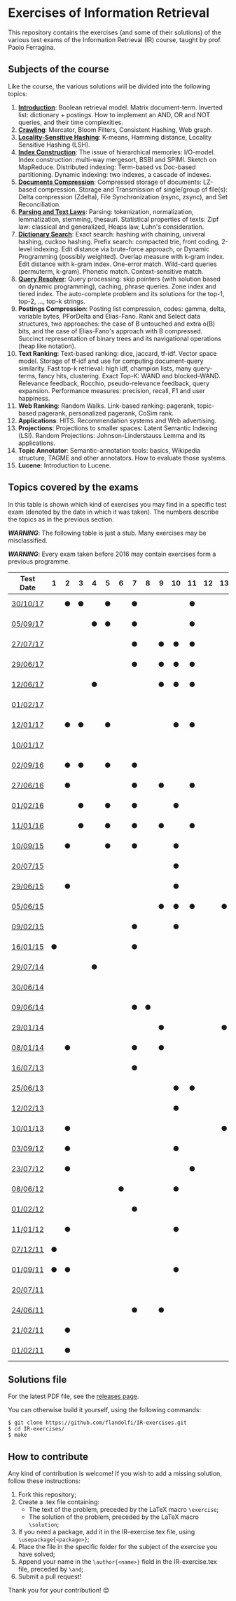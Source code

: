 # Exercises of Information Retrieval #

This repository contains the exercises (and some of their solutions) of the
various test exams of the Information Retrieval (IR) course, taught by prof.
Paolo Ferragina.

## Subjects of the course ##

Like the course, the various solutions will be divided into the following topics:

  1. [**Introduction**](https://github.com/flandolfi/IR-exercises/tree/master/01_introduction):
  Boolean retrieval model. Matrix document-term. Inverted list: dictionary +
  postings. How to implement an AND, OR and NOT queries, and their time
  complexities.
  2. [**Crawling**](https://github.com/flandolfi/IR-exercises/tree/master/02_crawling):
  Mercator, Bloom Filters, Consistent Hashing, Web graph.
  3. [**Locality-Sensitive Hashing**](https://github.com/flandolfi/IR-exercises/tree/master/03_lsh):
  K-means, Hamming distance, Locality Sensitive Hashing (LSH).
  4. [**Index Construction**](https://github.com/flandolfi/IR-exercises/tree/master/04_construction):
  The issue of hierarchical memories: I/O-model. Index construction: multi-way
  mergesort, BSBI and SPIMI. Sketch on MapReduce. Distributed indexing:
  Term-based vs Doc-based partitioning. Dynamic indexing: two indexes, a
  cascade of indexes.
  5. [**Documents Compression**](https://github.com/flandolfi/IR-exercises/tree/master/05_doc_compression):
  Compressed storage of documents: LZ-based compression. Storage and
  Transmission of single/group of file(s): Delta compression (Zdelta), File
  Synchronization (rsync, zsync), and Set Reconciliation.
  6. [**Parsing and Text Laws**](https://github.com/flandolfi/IR-exercises/tree/master/06_parsing):
  Parsing: tokenization, normalization, lemmatization, stemming, thesauri.
  Statistical properties of texts: Zipf law: classical and generalized, Heaps
  law, Luhn's consideration.
  7. [**Dictionary Search**](https://github.com/flandolfi/IR-exercises/tree/master/07_dict_search):
  Exact search: hashing with chaining, univeral hashing, cuckoo hashing. Prefix
  search: compacted trie, front coding, 2-level indexing. Edit distance via
  brute-force approach, or Dynamic Programming (possibly weighted). Overlap
  measure with k-gram index. Edit distance with k-gram index. One-error match.
  Wild-card queries (permuterm, k-gram). Phonetic match. Context-sensitive
  match.
  8. [**Query Resolver**](https://github.com/flandolfi/IR-exercises/tree/master/08_query_resolver):
  Query processing: skip pointers (with solution based on dynamic programming),
  caching, phrase queries. Zone index and tiered index. The auto-complete
  problem and its solutions for the top-1, top-2, ..., top-k strings.
  9. **Postings Compression**: Posting list compression, codes: gamma, delta,
  variable bytes, PForDelta and Elias-Fano. Rank and Select data structures, two
  approaches: the case of B untouched and extra o(B) bits, and the case of
  Elias-Fano's approach with B compressed. Succinct representation of binary
  trees and its navigational operations (heap like notation).
  10. **Text Ranking**: Text-based ranking: dice, jaccard, tf-idf. Vector space
  model. Storage of tf-idf and use for computing document-query similarity. Fast
  top-k retrieval: high idf, champion lists, many query-terms, fancy hits,
  clustering. Exact Top-K: WAND and blocked-WAND. Relevance feedback, Rocchio,
  pseudo-relevance feedback, query expansion. Performance measures: precision,
  recall, F1 and user happiness.
  11. **Web Ranking**: Random Walks. Link-based ranking: pagerank, topic-based
  pagerank, personalized pagerank, CoSim rank.
  12. **Applications**: HITS. Recommendation systems and Web advertising.
  13. **Projections**: Projections to smaller spaces: Latent Semantic Indexing
  (LSI). Random Projections: Johnson-Linderstauss Lemma and its applications.
  14. **Topic Annotator**: Semantic-annotation tools: basics, Wikipedia
  structure, TAGME and other annotators. How to evaluate those systems.
  15. **Lucene**: Introduction to Lucene.

## Topics covered by the exams ##

In this table is shown which kind of exercises you may find in a specific test
exam (denoted by the date in which it was taken). The numbers describe the
topics as in the previous section.

***WARNING***: The following table is just a stub. Many exercises may be
misclassified.

***WARNING***: Every exam taken before 2016 may contain exercises form a
previous programme.

| Test Date                                                                                                  | 1 | 2 | 3 | 4 | 5 | 6 | 7 | 8 | 9 | 10| 11| 12| 13| 14| 15| Status                                                        |
|:----------------------------------------------------------------------------------------------------------:|:-:|:-:|:-:|:-:|:-:|:-:|:-:|:-:|:-:|:-:|:-:|:-:|:-:|:-:|:-:|:-------------------------------------------------------------:|
| [30/10/17](http://didawiki.di.unipi.it/lib/exe/fetch.php/magistraleinformatica/ir/ir17/ir171030.docx)      |   | ● | ● |   | ● |   | ● |   |   |   | ● |   |   |   |   |![Status](https://img.shields.io/badge/Solved-0%2F6-red.svg)   |
| [05/09/17](http://didawiki.di.unipi.it/lib/exe/fetch.php/magistraleinformatica/ir/ir16/ir170905.docx)      |   |   |   | ● | ● |   | ● |   |   |   | ● |   |   |   |   |![Status](https://img.shields.io/badge/Solved-1%2F4-red.svg)   |
| [27/07/17](http://didawiki.di.unipi.it/lib/exe/fetch.php/magistraleinformatica/ir/ir16/ir170727.docx)      |   |   |   |   |   |   | ● |   | ● | ● | ● |   |   |   | ● |![Status](https://img.shields.io/badge/Solved-1%2F6-red.svg)   |
| [29/06/17](http://didawiki.di.unipi.it/lib/exe/fetch.php/magistraleinformatica/ir/ir16/ir170629.docx)      |   |   |   |   |   |   | ● |   | ● | ● | ● |   |   |   | ● |![Status](https://img.shields.io/badge/Solved-0%2F5-red.svg)   |
| [12/06/17](http://didawiki.di.unipi.it/lib/exe/fetch.php/magistraleinformatica/ir/ir16/ir170612.docx)      |   |   |   | ● |   |   |   |   | ● | ● | ● |   |   | ● | ● |![Status](https://img.shields.io/badge/Solved-0%2F5-red.svg)   |
| [01/02/17](http://didawiki.di.unipi.it/lib/exe/fetch.php/magistraleinformatica/ir/ir16/ir170201_lab.docx)  |   |   |   |   |   |   |   |   |   |   |   |   |   |   | ● |![Status](https://img.shields.io/badge/Solved-0%2F2-red.svg)   |
| [12/01/17](http://didawiki.di.unipi.it/lib/exe/fetch.php/magistraleinformatica/ir/ir16/ir170112.docx)      |   | ● | ● |   | ● |   |   |   |   | ● | ● |   |   |   |   |![Status](https://img.shields.io/badge/Solved-0%2F6-red.svg)   |
| [10/01/17](http://didawiki.di.unipi.it/lib/exe/fetch.php/magistraleinformatica/ir/ir16/ir170110_lab.docx)  |   |   |   |   |   |   |   |   |   |   |   |   |   |   | ● |![Status](https://img.shields.io/badge/Solved-0%2F2-red.svg)   |
| [02/09/16](http://didawiki.di.unipi.it/lib/exe/fetch.php/magistraleinformatica/ir/ir15/ir160902.docx)      |   | ● | ● |   | ● |   | ● |   |   |   |   |   |   |   |   |![Status](https://img.shields.io/badge/Solved-2%2F5-yellow.svg)|
| [27/06/16](http://didawiki.di.unipi.it/lib/exe/fetch.php/magistraleinformatica/ir/ir15/ir160627.docx)      |   | ● |   |   |   |   | ● |   | ● |   | ● |   |   |   |   |![Status](https://img.shields.io/badge/Solved-1%2F4-red.svg)   |
| [01/02/16](http://didawiki.di.unipi.it/lib/exe/fetch.php/magistraleinformatica/ir/ir15/ir160201.docx)      |   |   | ● |   | ● |   | ● |   |   | ● |   |   |   | ● |   |![Status](https://img.shields.io/badge/Solved-1%2F6-red.svg)   |
| [11/01/16](http://didawiki.di.unipi.it/lib/exe/fetch.php/magistraleinformatica/ir/ir15/ir160111.docx)      |   |   | ● |   | ● |   | ● |   | ● |   | ● |   |   | ● |   |![Status](https://img.shields.io/badge/Solved-2%2F6-yellow.svg)|
| [10/09/15](http://didawiki.di.unipi.it/lib/exe/fetch.php/magistraleinformatica/ir/ir14/ir150910.docx)      |   | ● |   |   | ● |   | ● |   |   | ● |   |   |   |   |   |![Status](https://img.shields.io/badge/Solved-0%2F6-red.svg)   |
| [20/07/15](http://didawiki.di.unipi.it/lib/exe/fetch.php/magistraleinformatica/ir/ir14/ir150720.docx)      |   |   |   |   |   |   |   |   |   | ● |   |   |   |   |   |![Status](https://img.shields.io/badge/Solved-0%2F5-red.svg)   |
| [29/06/15](http://didawiki.di.unipi.it/lib/exe/fetch.php/magistraleinformatica/ir/ir14/ir150629.docx)      |   | ● |   |   |   |   |   |   |   | ● |   |   |   | ● |   |![Status](https://img.shields.io/badge/Solved-0%2F4-red.svg)   |
| [05/06/15](http://didawiki.di.unipi.it/lib/exe/fetch.php/magistraleinformatica/ir/ir14/ir150605.docx)      |   |   |   |   |   |   |   |   | ● | ● | ● |   | ● |   |   |![Status](https://img.shields.io/badge/Solved-0%2F5-red.svg)   |
| [09/02/15](http://didawiki.di.unipi.it/lib/exe/fetch.php/magistraleinformatica/ir/ir14/ir150209.docx)      |   |   |   |   |   |   | ● |   |   | ● |   |   |   |   |   |![Status](https://img.shields.io/badge/Solved-0%2F4-red.svg)   |
| [16/01/15](http://didawiki.di.unipi.it/lib/exe/fetch.php/magistraleinformatica/ir/ir14/ir150116.docx)      | ● |   |   |   |   |   | ● |   |   |   |   |   |   |   |   |![Status](https://img.shields.io/badge/Solved-0%2F5-red.svg)   |
| [29/07/14](http://didawiki.di.unipi.it/lib/exe/fetch.php/magistraleinformatica/ir/ir13/ir140729.docx)      |   |   |   | ● |   |   |   |   |   |   |   |   |   |   |   |![Status](https://img.shields.io/badge/Solved-0%2F4-red.svg)   |
| [30/06/14](http://didawiki.di.unipi.it/lib/exe/fetch.php/magistraleinformatica/ir/ir13/ir140630.docx)      |   |   |   |   |   |   |   |   |   |   |   |   |   |   |   |![Status](https://img.shields.io/badge/Solved-0%2F4-red.svg)   |
| [09/06/14](http://didawiki.di.unipi.it/lib/exe/fetch.php/magistraleinformatica/ir/ir13/ir140609.docx)      |   |   |   |   |   |   | ● | ● |   |   |   |   |   |   |   |![Status](https://img.shields.io/badge/Solved-0%2F5-red.svg)   |
| [29/01/14](http://didawiki.di.unipi.it/lib/exe/fetch.php/magistraleinformatica/ir/ir13/ir140129.docx)      |   |   |   |   |   |   |   |   | ● |   |   |   | ● |   |   |![Status](https://img.shields.io/badge/Solved-0%2F6-red.svg)   |
| [08/01/14](http://didawiki.di.unipi.it/lib/exe/fetch.php/magistraleinformatica/ir/ir13/ir140108.docx)      |   | ● |   |   |   |   | ● |   | ● |   |   |   |   |   |   |![Status](https://img.shields.io/badge/Solved-2%2F6-yellow.svg)|
| [16/07/13](http://didawiki.di.unipi.it/lib/exe/fetch.php/magistraleinformatica/ir/ir12/ir130716.docx)      |   |   |   |   |   |   | ● |   |   |   |   |   |   |   |   |![Status](https://img.shields.io/badge/Solved-0%2F6-red.svg)   |
| [25/06/13](http://didawiki.di.unipi.it/lib/exe/fetch.php/magistraleinformatica/ir/ir12/ir130625.docx)      |   |   |   |   |   |   |   |   |   | ● | ● |   |   |   |   |![Status](https://img.shields.io/badge/Solved-0%2F5-red.svg)   |
| [12/02/13](http://didawiki.di.unipi.it/lib/exe/fetch.php/magistraleinformatica/ir/ir12/ir130212.docx)      |   |   |   |   |   |   |   |   |   | ● |   |   |   |   |   |![Status](https://img.shields.io/badge/Solved-0%2F6-red.svg)   |
| [10/01/13](http://didawiki.di.unipi.it/lib/exe/fetch.php/magistraleinformatica/ir/ir12/ir130110.docx)      |   | ● |   |   |   |   |   |   |   |   |   |   | ● |   |   |![Status](https://img.shields.io/badge/Solved-0%2F6-red.svg)   |
| [03/09/12](http://didawiki.di.unipi.it/lib/exe/fetch.php/magistraleinformatica/ir/ir11/ir120903.doc)       |   | ● |   |   |   |   |   |   |   | ● |   |   |   |   |   |![Status](https://img.shields.io/badge/Solved-0%2F4-red.svg)   |
| [23/07/12](http://didawiki.di.unipi.it/lib/exe/fetch.php/magistraleinformatica/ir/ir11/ir120723.doc)       |   | ● |   |   |   |   |   |   |   |   | ● |   |   |   |   |![Status](https://img.shields.io/badge/Solved-0%2F4-red.svg)   |
| [08/06/12](http://didawiki.di.unipi.it/lib/exe/fetch.php/magistraleinformatica/ir/ir11/ir120608.doc)       |   |   |   |   |   | ● |   |   |   | ● |   |   |   |   |   |![Status](https://img.shields.io/badge/Solved-0%2F5-red.svg)   |
| [01/02/12](http://didawiki.di.unipi.it/lib/exe/fetch.php/magistraleinformatica/ir/ir11/ir120201.doc)       |   |   |   |   |   |   | ● |   |   |   |   |   |   |   |   |![Status](https://img.shields.io/badge/Solved-0%2F5-red.svg)   |
| [11/01/12](http://didawiki.di.unipi.it/lib/exe/fetch.php/magistraleinformatica/ir/ir11/ir120111.doc)       |   | ● |   |   |   |   |   |   |   | ● |   |   |   |   |   |![Status](https://img.shields.io/badge/Solved-1%2F3-yellow.svg)|
| [07/12/11](http://didawiki.di.unipi.it/lib/exe/fetch.php/magistraleinformatica/ir/ir11/ir111207.doc)       | ● |   |   |   |   |   |   |   |   |   |   |   |   |   |   |![Status](https://img.shields.io/badge/Solved-1%2F4-red.svg)   |
| [01/09/11](http://didawiki.di.unipi.it/lib/exe/fetch.php/magistraleinformatica/ir/ir10/ir110901.doc)       | ● | ● |   |   |   |   |   |   |   | ● |   |   |   |   |   |![Status](https://img.shields.io/badge/Solved-0%2F6-red.svg)   |
| [20/07/11](http://didawiki.di.unipi.it/lib/exe/fetch.php/magistraleinformatica/ir/ir10/ir110720.doc)       |   |   |   |   |   |   |   |   |   |   |   |   |   |   |   |![Status](https://img.shields.io/badge/Solved-0%2F6-red.svg)   |
| [24/06/11](http://didawiki.di.unipi.it/lib/exe/fetch.php/magistraleinformatica/ir/ir10/ir110624.doc)       |   |   |   |   |   |   | ● |   | ● |   |   |   |   |   |   |![Status](https://img.shields.io/badge/Solved-0%2F6-red.svg)   |
| [21/02/11](http://didawiki.di.unipi.it/lib/exe/fetch.php/magistraleinformatica/ir/ir10/ir110221.doc)       |   | ● |   |   |   |   |   |   |   |   |   |   |   |   |   |![Status](https://img.shields.io/badge/Solved-0%2F4-red.svg)   |
| [01/02/11](http://didawiki.di.unipi.it/lib/exe/fetch.php/magistraleinformatica/ir/ir10/ir110201.doc)       |   | ● |   |   |   |   |   |   |   |   |   |   |   |   |   |![Status](https://img.shields.io/badge/Solved-0%2F4-red.svg)   |

## Solutions file ##

For the latest PDF file, see the [releases
page](https://github.com/flandolfi/IR-exercises/releases).

You can otherwise build it yourself, using the following commands:

    $ git clone https://github.com/flandolfi/IR-exercises.git
    $ cd IR-exercises/
    $ make

## How to contribute ##

Any kind of contribution is welcome! If you wish to add a missing solution,
follow these instructions:

  1. Fork this repository;
  2. Create a .tex file containing:
      - The text of the problem, preceded by the LaTeX macro `\exercise`;
      - The solution of the problem, preceded by the LaTeX macro `\solution`;
  3. If you need a package, add it in the IR-exercise.tex file, using
  `\usepackage{<package>}`;
  4. Place the file in the specific folder for the subject of the exercise you
  have solved;
  5. Append your name in the `\author{<name>}` field in the IR-exercise.tex
  file, preceded by `\and`;
  6. Submit a pull request!

Thank you for your contribution! :blush:
